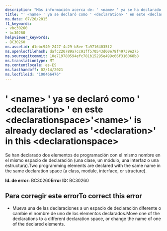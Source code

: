```yaml
---
description: "Más información acerca de: ' <name> ' ya se ha declarado como ' <declaration> ' en este <declarationspace> '"
title: "' <name> ' ya se declaró como ' <declaration> ' en este <declarationspace>"
ms.date: 07/20/2015
f1_keywords:
- vbc30260
- bc30260
helpviewer_keywords:
- BC30260
ms.assetid: d1ebc940-2427-4c29-b8ee-7a97164035f2
ms.openlocfilehash: dafc220789a7cc91ff570543d60e78f49739e275
ms.sourcegitcommit: 10e719780594efc781b15295e499c66f316068b8
ms.translationtype: MT
ms.contentlocale: es-ES
ms.lasthandoff: 02/14/2021
ms.locfileid: "100466476"
---
```

# <a name="name-is-already-declared-as-declaration-in-this-declarationspace"></a><span data-ttu-id="8fa4f-103">' \<name> ' ya se declaró como ' \<declaration> ' en este \<declarationspace></span><span class="sxs-lookup"><span data-stu-id="8fa4f-103">'\<name>' is already declared as '\<declaration>' in this \<declarationspace></span></span>

<span data-ttu-id="8fa4f-104">Se han declarado dos elementos de programación con el mismo nombre en el mismo espacio de declaración (una clase, un módulo, una interfaz o una estructura).</span><span class="sxs-lookup"><span data-stu-id="8fa4f-104">Two programming elements are declared with the same name in the same declaration space (a class, module, interface, or structure).</span></span>  
  
 <span data-ttu-id="8fa4f-105">**Id. de error:** BC30260</span><span class="sxs-lookup"><span data-stu-id="8fa4f-105">**Error ID:** BC30260</span></span>  
  
## <a name="to-correct-this-error"></a><span data-ttu-id="8fa4f-106">Para corregir este error</span><span class="sxs-lookup"><span data-stu-id="8fa4f-106">To correct this error</span></span>  
  
- <span data-ttu-id="8fa4f-107">Mueva una de las declaraciones a un espacio de declaración diferente o cambie el nombre de uno de los elementos declarados.</span><span class="sxs-lookup"><span data-stu-id="8fa4f-107">Move one of the declarations to a different declaration space, or change the name of one of the declared elements.</span></span>

